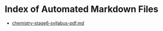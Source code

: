 # Index of Automated Markdown Files

* [chemistry-stage6-syllabus-pdf.md](chemistry-stage6-syllabus-pdf.md)
